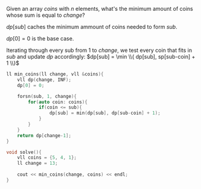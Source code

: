 Given an array $coins$ with $n$ elements, what's the minimum amount of coins whose sum is equal to $change$?

$dp[sub]$ caches the minimum ammount of coins needed to form $sub$.

$dp[0]  = 0$ is the base case.

Iterating through every sub from $1$ to $change$, we test every coin that fits in $sub$ and update $dp$ accordingly: $dp[sub] = \min \\{ dp[sub], sp[sub-coin] + 1 \\}$

```c++
ll min_coins(ll change, vll &coins){
    vll dp(change, INF); 
    dp[0] = 0; 

    forsn(sub, 1, change){
        for(auto coin: coins){
            if(coin <= sub){
                dp[sub] = min(dp[sub], dp[sub-coin] + 1);
            }
        }
    }
    return dp[change-1];
}

void solve(){
    vll coins = {5, 4, 1};
    ll change = 13; 
  
    cout << min_coins(change, coins) << endl;
}
```
